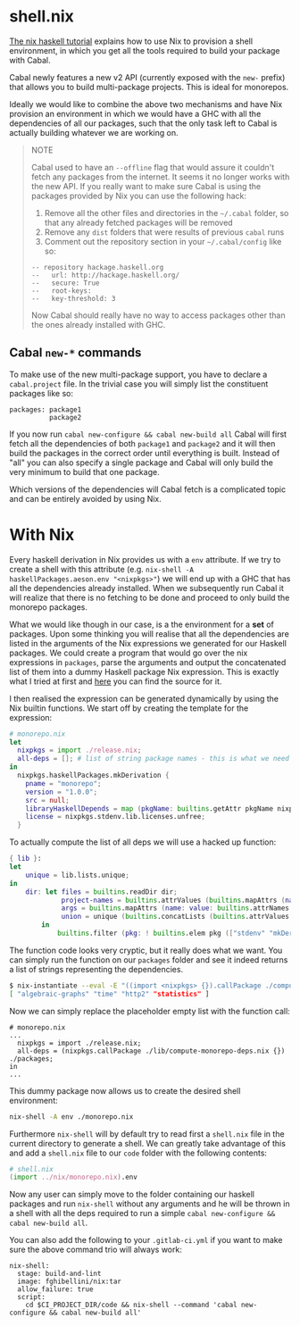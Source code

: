 
# shell.nix

[The nix haskell tutorial](https://github.com/Gabriel439/haskell-nix/tree/master/project0#building-with-cabal) explains how to use Nix to provision a shell environment,
in which you get all the tools required to build your package with Cabal.

Cabal newly features a new v2 API (currently exposed with the `new-` prefix) that allows you to build multi-package projects.
This is ideal for monorepos.

Ideally we would like to combine the above two mechanisms and have Nix provision an environment in which we would have a GHC with all
the dependencies of all our packages, such that the only task left to Cabal is actually building whatever we are working on.

> NOTE
>
> Cabal used to have an `--offline` flag that would assure it couldn't fetch any packages from the internet.
> It seems it no longer works with the new API.
> If you really want to make sure Cabal is using the packages provided by Nix you can use the following hack:
>
> 1. Remove all the other files and directories in the `~/.cabal` folder, so that any already fetched packages will be removed
> 2. Remove any `dist` folders that were results of previous `cabal` runs
> 3. Comment out the repository section in your `~/.cabal/config` like so:
> ```
> -- repository hackage.haskell.org
> --   url: http://hackage.haskell.org/
> --   secure: True
> --   root-keys:
> --   key-threshold: 3
> ```
>
> Now Cabal should really have no way to access packages other than the ones already installed with GHC.

## Cabal `new-*` commands

To make use of the new multi-package support, you have to declare a `cabal.project` file. In the trivial case
you will simply list the constituent packages like so:

```
packages: package1
          package2
```

If you now run `cabal new-configure && cabal new-build all` Cabal will first fetch all the dependencies of both `package1` and `package2` and it will then
build the packages in the correct order until everything is built. Instead of "all" you can also specify a single package and Cabal will only build the
very minimum to build that one package.

Which versions of the dependencies will Cabal fetch is a complicated topic and can be entirely avoided by using Nix.

# With Nix

Every haskell derivation in Nix provides us with a `env` attribute.
If we try to create a shell with this attribute (e.g. `nix-shell -A haskellPackages.aeson.env "<nixpkgs>"`) we will end up with a GHC that has
all the dependencies already installed. When we subsequently run Cabal it will realize that there is no fetching to be done and proceed to only build the monorepo packages.

What we would like though in our case, is a the environment for a __set__ of packages.
Upon some thinking you will realise that all the dependencies are listed in the arguments of the Nix expressions we generated for our Haskell packages.
We could create a program that would go over the nix expressions in `packages`, parse the arguments and output the concatenated list of them into a dummy Haskell package Nix expression.
This is exactly what I tried at first and [here](https://github.com/fghibellini/nix-scripts/tree/master/monorepo-gen-env) you can find the source for it.

I then realised the expression can be generated dynamically by using the Nix builtin functions.
We start off by creating the template for the expression:

```nix
# monorepo.nix
let
  nixpkgs = import ./release.nix;
  all-deps = []; # list of string package names - this is what we need to figure out how to generate
in
  nixpkgs.haskellPackages.mkDerivation {
    pname = "monorepo";
    version = "1.0.0";
    src = null;
    libraryHaskellDepends = map (pkgName: builtins.getAttr pkgName nixpkgs.haskellPackages) all-deps;
    license = nixpkgs.stdenv.lib.licenses.unfree;
  }
```

To actually compute the list of all deps we will use a hacked up function:

```nix
{ lib }:
let
    unique = lib.lists.unique;
in
    dir: let files = builtins.readDir dir;
             project-names = builtins.attrValues (builtins.mapAttrs (name: value: builtins.elemAt (builtins.match "(.*)\\.nix" name) 0) files);
             args = builtins.mapAttrs (name: value: builtins.attrNames (builtins.functionArgs (import (dir + "/${name}")))) files;
             union = unique (builtins.concatLists (builtins.attrValues args));
        in
            builtins.filter (pkg: ! builtins.elem pkg (["stdenv" "mkDerivation"] ++ project-names)) union

```

The function code looks very cryptic, but it really does what we want. You can simply run the function on our `packages` folder and see it indeed returns a list of strings representing the dependencies.

```bash
$ nix-instantiate --eval -E "((import <nixpkgs> {}).callPackage ./compute-monorepo-deps.nix {}) ./packages"
[ "algebraic-graphs" "time" "http2" "statistics" ]
```

Now we can simply replace the placeholder empty list with the function call:

```
# monorepo.nix
...
  nixpkgs = import ./release.nix;
  all-deps = (nixpkgs.callPackage ./lib/compute-monorepo-deps.nix {}) ./packages;
in
...
```

This dummy package now allows us to create the desired shell environment:

```bash
nix-shell -A env ./monorepo.nix
```

Furthermore `nix-shell` will by default try to read first a `shell.nix` file in the current directory to generate a shell.
We can greatly take advantage of this and add a `shell.nix` file to our `code` folder with the following contents:

```nix
# shell.nix
(import ../nix/monorepo.nix).env
```

Now any user can simply move to the folder containing our haskell packages and run `nix-shell` without any arguments and he will be
thrown in a shell with all the deps required to run a simple `cabal new-configure && cabal new-build all`.

You can also add the following to your `.gitlab-ci.yml` if you want to make sure the above command trio will always work:

```
nix-shell:
  stage: build-and-lint
  image: fghibellini/nix:tar
  allow_failure: true
  script:
    cd $CI_PROJECT_DIR/code && nix-shell --command 'cabal new-configure && cabal new-build all'
```
